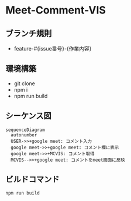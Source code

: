 # Meet-Comment-VIS

## ブランチ規則

- feature-#{issue番号}-{作業内容}

## 環境構築

- git clone
- npm i
- npm run build

## シーケンス図

```mermaid
sequenceDiagram
  autonumber
  USER->>+google meet: コメント入力
  google meet->>+google meet: コメント欄に表示
  google meet->>+MCVIS: コメント取得
  MCVIS-->>+google meet: コメントをmeet画面に反映
```

## ビルドコマンド
```
npm run build
```
